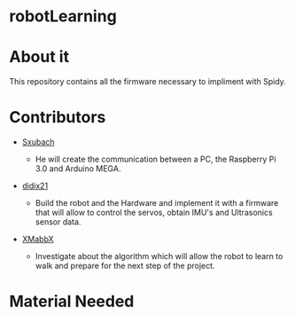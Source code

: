 # robotLearning

# About it
This repository contains all the firmware necessary to impliment with Spidy.

# Contributors

- [Sxubach](https://github.com/sxubach)
  - He will create the communication between a PC, the Raspberry Pi 3.0 and Arduino MEGA. 

- [didix21](https://github.com/didix21)
  - Build the robot and the Hardware and implement it with a firmware that will allow to control the servos, obtain IMU's and Ultrasonics sensor data.

- [XMabbX](https://github.com/XMabbX)
  - Investigate about the algorithm which will allow the robot to learn to walk and prepare for the next step of the project.

# Material Needed

